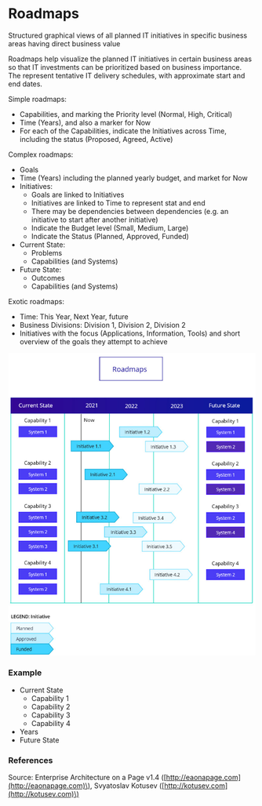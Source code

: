 # Roadmaps

Structured graphical views of all planned IT initiatives in specific business areas having direct business value

Roadmaps help visualize the planned IT initiatives in certain business areas so that IT investments can be prioritized based on business importance. The represent tentative IT delivery schedules, with approximate start and end dates.

Simple roadmaps:

* Capabilities, and marking the Priority level \(Normal, High, Critical\)
* Time \(Years\), and also a marker for Now
* For each of the Capabilities, indicate the Initiatives across Time, including the status \(Proposed, Agreed, Active\)

Complex roadmaps:

* Goals
* Time \(Years\) including the planned yearly budget, and market for Now
* Initiatives:
  * Goals are linked to Initiatives
  * Initiatives are linked to Time to represent stat and end
  * There may be dependencies between dependencies \(e.g. an initiative to start after another initiative\)
  * Indicate the Budget level \(Small, Medium, Large\)
  * Indicate the Status \(Planned, Approved, Funded\)
* Current State:
  * Problems
  * Capabilities \(and Systems\)
* Future State:
  * Outcomes
  * Capabilities \(and Systems\)

Exotic roadmaps:

* Time: This Year, Next Year, future
* Business Divisions: Division 1, Division 2, Division 2
* Initiatives with the focus \(Applications, Information, Tools\) and short overview of the goals they attempt to achieve



![](../../.gitbook/assets/4c_roadmap.jpg)



### Example

* Current State
  * Capability 1
  * Capability 2
  * Capability 3
  * Capability 4
* Years
* Future State

### References

Source: Enterprise Architecture on a Page v1.4 \([http://eaonapage.com](http://eaonapage.com)\), Svyatoslav Kotusev \([http://kotusev.com](http://kotusev.com)\)

